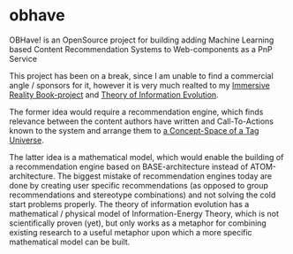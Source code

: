 # obhave
OBHave! is an OpenSource project for building adding Machine Learning based Content Recommendation Systems to Web-components as a PnP Service

This project has been on a break, since I am unable to find a commercial angle / sponsors for it, however it is very much realted to my [Immersive Reality Book-project](https://coboat.jovoto.com/ideas/47381) and [Theory of Information Evolution](https://medium.com/not-science-just-a-theory/not-science-just-a-theory-theory-of-information-evolution-cea93e703e4d).

The former idea would require a recommendation engine, which finds relevance between the content authors have written and Call-To-Actions known to the system and arrange them to [a Concept-Space of a Tag Universe](https://medium.com/not-science-just-a-theory/not-science-just-a-theory-concept-space-of-the-tag-universe-da2e5f3bd18f).

The latter idea is a mathematical model, which would enable the building of a recommendation engine based on BASE-architecture instead of ATOM-architecture. The biggest mistake of recommendation engines today are done by creating user specific recommendations (as opposed to group recommendations and stereotype combinations) and not solving the cold start problems properly. The theory of information evolution has a mathematical / physical model of Information-Energy Theory, which is not scientifically proven (yet), but only works as a metaphor for combining existing research to a useful metaphor upon which a more specific mathematical model can be built.
